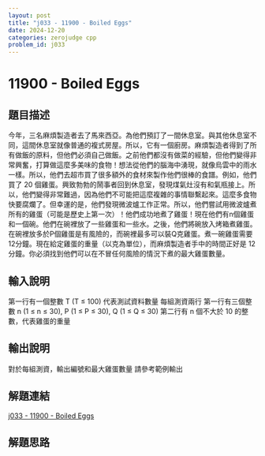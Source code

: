```yaml
---
layout: post
title: "j033 - 11900 - Boiled Eggs"
date: 2024-12-20
categories: zerojudge cpp
problem_id: j033
---
```


# 11900 - Boiled Eggs

## 題目描述

今年，三名麻煩製造者去了馬來西亞。為他們預訂了一間休息室。與其他休息室不同，這間休息室就像普通的複式房屋。所以，它有一個廚房。麻煩製造者得到了所有做飯的原料，但他們必須自己做飯。之前他們都沒有做菜的經驗，但他們變得非常興奮，打算做這麼多美味的食物！想法從他們的腦海中湧現，就像烏雲中的雨水一樣。所以，他們去超市買了很多額外的食材來製作他們很棒的食譜。例如，他們買了 20 個雞蛋。興致勃勃的鬧事者回到休息室，發現煤氣灶沒有和氣瓶接上。所以，他們變得非常難過，因為他們不可能把這麼複雜的事情聯繫起來。這麼多食物快要腐爛了。但幸運的是，他們發現微波爐工作正常。所以，他們嘗試用微波爐煮所有的雞蛋（可能是歷史上第一次）！他們成功地煮了雞蛋！現在他們有n個雞蛋和一個碗。他們在碗裡放了一些雞蛋和一些水。之後，他們將碗放入烤箱煮雞蛋。在碗裡放多於P個雞蛋是有風險的，而碗裡最多可以裝Q克雞蛋。煮一碗雞蛋需要12分鐘。現在給定雞蛋的重量（以克為單位），而麻煩製造者手中的時間正好是 12 分鐘。你必須找到他們可以在不冒任何風險的情況下煮的最大雞蛋數量。

## 輸入說明

第一行有一個整數 T (T ≤ 100) 代表測試資料數量
每組測資兩行
第一行有三個整數 n (1 ≤ n ≤ 30), P (1 ≤ P ≤ 30), Q (1 ≤ Q ≤ 30)
第二行有 n 個不大於 10 的整數，代表雞蛋的重量

## 輸出說明

對於每組測資，輸出編號和最大雞蛋數量
請參考範例輸出

## 解題連結

[j033 - 11900 - Boiled Eggs](https://zerojudge.tw/ShowProblem?problemid=j033)

## 解題思路

